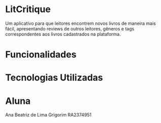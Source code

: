 # LitCritique
Um aplicativo para que leitores encontrem novos livros de maneira mais fácil, apresentando reviews de outros leitores, gêneros e tags correspondentes aos livros cadastrados na plataforma.

# Funcionalidades

# Tecnologias Utilizadas

# Aluna
Ana Beatriz de Lima Grigorim RA2374951
